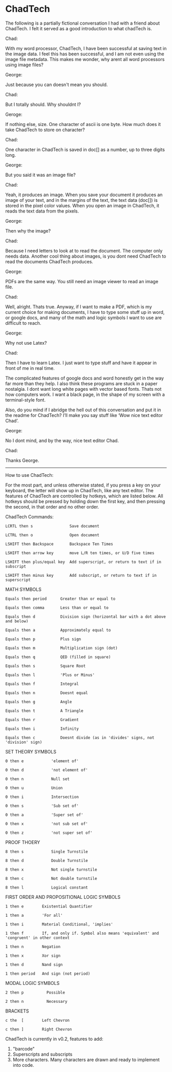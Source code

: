 ChadTech
========

The following is a partially fictional conversation I had with a friend about ChadTech. I felt it served as a good introduction to what chadTech is.

Chad:

With my word processor, ChadTech, I have been successful at saving text in the image data. I feel this has been successful, and I am not even using the image file metadata. This makes me wonder, why arent all word processors using image files?

George:

Just because you can doesn't mean you should.

Chad:

But I totally should. Why shouldnt I?

Geroge:

If nothing else, size. One character of ascii is one byte. How much does it take ChadTech to store on character?

Chad:

One character in ChadTech is saved in doc[] as a number, up to three digits long.

George:

But you said it was an image file?

Chad:

Yeah, it produces an image. When you save your document it produces an image of your text, and in the margins of the text, the text data (doc[]) is stored in the pixel color values. When you open an image in ChadTech, it reads the text data from the pixels.

George:

Then why the image?

Chad: 

Because I need letters to look at to read the document. The computer only needs data. Another cool thing about images, is you dont need ChadTech to read the documents ChadTech produces.

George:

PDFs are the same way. You still need an image viewer to read an image file.

Chad:

Well, alright. Thats true. Anyway, if I want to make a PDF, which is my current choice for making documents, I have to type some stuff up in word, or google docs, and many of the math and logic symbols I want to use are difficult to reach.

George:

Why not use Latex?

Chad:

Then I have to learn Latex. I just want to type stuff and have it appear in front of me in real time. 

The complicated features of google docs and word honestly get in the way far more than they help. I also think these programs are stuck in a paper nostalgia. I dont want long white pages with vector based fonts. Thats not how computers work. I want a black page, in the shape of my screen with a terminal-style font.

Also, do you mind if I abridge the hell out of this conversation and put it in the readme for ChadTech? I’ll make you say stuff like ‘Wow nice text editor Chad’.

George:

No I dont mind, and by the way, nice text editor Chad.

Chad:

Thanks George.

-------------------------------------------------

How to use ChadTech:

For the most part, and unless otherwise stated, if you press a key on your keyboard, the letter will show up in ChadTech, like any text editor. The features of ChadTech are controlled by hotkeys, which are listed below. All hotkeys should be pressed by holding down the first key, and then pressing the second, in that order and no other order.

ChadTech Commands:

	LCRTL then s                Save document

	LCTRL then o                Open document

	LSHIFT then Backspace       Backspace Ten Times

	LSHIFT then arrow key       move L/R ten times, or U/D five times

	LSHIFT then plus/equal key  Add superscript, or return to text if in subscript

	LSHIFT then minus key       Add subscript, or return to text if in superscript
	
MATH SYMBOLS

	Equals then period	    Greater than or equal to
	
	Equals then comma	    Less than or equal to
	
	Equals then d		    Division sign (horizontal bar with a dot above and below)
	
	Equals then a		    Approximately equal to
	
	Equals then p		    Plus sign
	
	Equals then m		    Multiplication sign (dot)
	
	Equals then q		    QED (filled in square)
	
	Equals then s		    Square Root
	
	Equals then l		    'Plus or Minus'
	
	Equals then f		    Integral
	
	Equals then n		    Doesnt equal
	
	Equals then g		    Angle
	
	Equals then t		    A Triangle
	
	Equals then r		    Gradient
	
	Equals then i		    Infinity
	
	Equals then c			Doesnt divide (as in 'divides' signs, not 'division' sign)
	
SET THEORY SYMBOLS

	0 then e		    'element of'
	
	0 then d		    'not element of'
	
	0 then n		    Null set
	
	0 then u		    Union
	
	0 then i		    Intersection
	
	0 then s		    'Sub set of'
	
	0 then a		    'Super set of'
	
	0 then x		    'not sub set of'
	
	0 then z		    'not super set of'
	
PROOF THOERY

	8 then s		    Single Turnstile
	
	8 then d		    Double Turnstile
	
	8 then x		    Not single turnstile
	
	8 then c		    Not double turnstile
	
	8 then l		    Logical constant

FIRST ORDER AND PROPOSITIONAL LOGIC SYMBOLS

	1 then e		Existential Quantifier

	1 then a		'For all'

	1 then i		Material Conditional, 'implies'

	1 then f		If, and only if. Symbol also means 'equivalent' and 'congruent' in other context

	1 then n 		Negation
	
	1 then x		Xor sign
	
	1 then d		Nand sign
	
	1 then period	And sign (not period)

MODAL LOGIC SYMBOLS

	2 then p          Possible

	2 then n          Necessary
	
BRACKETS
	
	c the  [		Left Chevron
	
	c then ]		Right Chevron

ChadTech is currently in v0.2, features to add:

1. "barcode"
4. Superscripts and subscripts
5. More characters. Many characters are drawn and ready to implement into code.
